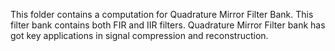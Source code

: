 This folder contains a computation for Quadrature Mirror Filter Bank. This filter bank contains both FIR and IIR filters. Quadrature Mirror Filter bank has got key applications in signal compression and reconstruction.
